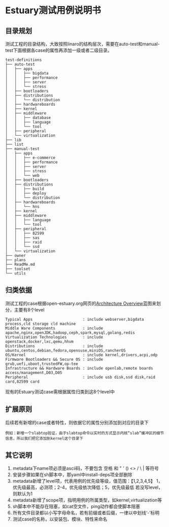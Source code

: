 # Estuary测试用例说明书

## 目录规划

测试工程的目录结构，大致按照linaro的结构层次，需要在auto-test和manual-test下面根据各case的属性再添加一级或者二级目录。
```
test-definitions
├── auto-test
│   ├── apps
│   │   ├── bigdata
│   │   ├── performance
│   │   ├── server
│   │   └── stress
│   ├── bootloaders
│   ├── distributions
│   │   └── distribution
│   ├── hardwareboards
│   ├── kernel
│   ├── middleware
│   │   ├── database
│   │   ├── language
│   │   └── tool
│   ├── peripheral
│   └── virtualization
├── lib
├── list
├── manual-test
│   ├── apps
│   │   ├── e-commerce
│   │   ├── performance
│   │   ├── server
│   │   ├── stress
│   │   └── web
│   ├── bootloaders
│   ├── distributions
│   │   ├── build
│   │   ├── deploy
│   │   └── distribution
│   ├── hardwareboards
│   │   └── hns
│   ├── kernel
│   ├── middleware
│   │   ├── language
│   │   └── tool
│   ├── peripheral
│   │   ├── 82599
│   │   ├── sas
│   │   ├── raid
│   │   └── ssd
│   └── virtualization
├── owner
├── plans
├── ReadMe.md
├── toolset
└── utils
```
## 归类依据

测试工程的case根据open-estuary.org网页的[Architecture Overview](http://open-estuary.org/estuary/)蓝图来划分，主要有8个level
```
Typical Apps                      : include webserver,bigdata process,cld storage cld machine
Middle Ware Components            : include apache,nginx,openJDK,hadoop,ceph,spark,mysql,golang,redis
Virtualization Technologies       : include openstack,docker,lxc,qemu,hhvm
Distributions                     : include ubuntu,centos,debian,fedora,opensuse,miniOS,rancherOS
OS/Kernel                         : include kernel,drivers,acpi,odp
Firmware Bootloaders && Secure OS : include grub,uefi,uboot,trustedFW,op-tee
Infrastructure && Hardware Boards : include openlab,remote boards access/management,D03,D05
Peripheral                        : include usb disk,ssd disk,raid card,82599 card
```
现有的Estuary测试case需根据属性归类到这8个level中

## 扩展原则

后续若有新增的case或者特性，则依据它的属性分别添加到对应的目录下
```
例如：新增一个slabtop验证，由于slabtop命令以实时的方式显示内核“slab”缓冲区的细节信息，所以我们把它添加到kernel这个目录下
```

## 其它说明
1. metadata下name项必须是ascii码，不要包含 空格 和 " ' () <> / \ | 等符号
2. 安装步骤如果在sh脚本中，那yaml中install-deps项全部删除
3. metadata新增了level项，代表用例的优先级等级，值范围：【1,2,3,4,5】
   1，优先级最高，必测项；2-4，优先级依次降低；5，优先级最低
   若没写level，则默认为1
4. metadata新增了scope项，指明用例的所属类型，如kernel,virtualization等
5. sh脚本中不能存在阻塞，如cat空文件，ping动作都会使脚本阻塞
6. 所有文件目录都以小写字母命名，若有前缀或者后缀，一律以中划线‘-’标明
7. 测试case的名称，以安装包、模块、特性来命名
